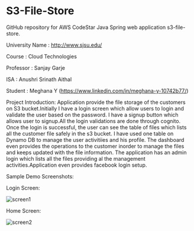 # S3-File-Store
GitHub repository for AWS CodeStar Java Spring web application s3-file-store.

University Name : http://www.sjsu.edu/ 

Course : Cloud Technologies

Professor : Sanjay Garje 

ISA : Anushri Srinath Aithal 

Student : Meghana Y (https://www.linkedin.com/in/meghana-y-10742b77/)

Project Introduction:
    Application provide the file storage of the customers on S3 bucket.Initially I have a login screen which allow users to login and validate the user based  on the password. I have a signup button which allows user to signup.All the login validations are done through cognito.
	Once the login is successful, the user can see the table of files which lists all the customer file safely in the s3 bucket. I have used one table on Dynamo DB to manage the user activitiies and his profile.
The dashboard even provides the operations to the customer inorder to manage  the files and keeps updated with the file information.
The application has  an admin login which lists all the files providing al the management activities.Application even provides facebook login setup.

Sample Demo Screenshots:

Login Screen:

![screen1](https://user-images.githubusercontent.com/32143377/48788423-a8c15d80-ec9f-11e8-9db9-da3ad77d9136.png)

Home Screen:

![screen2](https://user-images.githubusercontent.com/32143377/48788628-0fdf1200-eca0-11e8-926e-3d314f727e8e.png)








    
   

   
